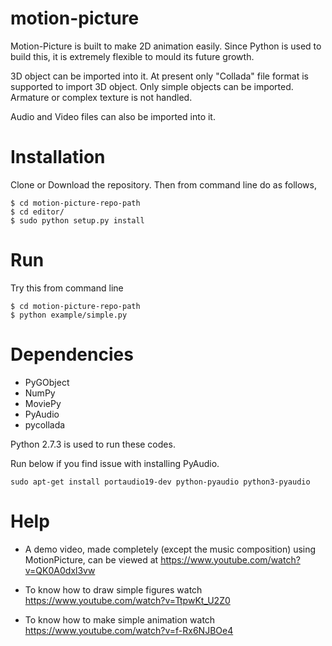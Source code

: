 # motion-picture

Motion-Picture is built to make 2D animation easily.
Since Python is used to build this, it is extremely flexible to mould its future growth.

3D object can be imported into it. At present only "Collada" file format is supported to import 3D object.
Only simple objects can be imported. Armature or complex texture is not handled.

Audio and Video files can also be imported into it.

# Installation
Clone or Download the repository.
Then from command line do as follows,
````
$ cd motion-picture-repo-path
$ cd editor/
$ sudo python setup.py install
````
# Run
Try this from command line
````
$ cd motion-picture-repo-path
$ python example/simple.py
````

# Dependencies
* PyGObject
* NumPy
* MoviePy
* PyAudio
* pycollada

Python 2.7.3 is used to run these codes.

Run below if you find issue with installing PyAudio.
````
sudo apt-get install portaudio19-dev python-pyaudio python3-pyaudio
````
# Help
* A demo video, made completely (except the music composition) using MotionPicture, can be viewed at https://www.youtube.com/watch?v=QK0A0dxl3vw

* To know how to draw simple figures watch https://www.youtube.com/watch?v=TtpwKt_U2Z0

* To know how to make simple animation watch https://www.youtube.com/watch?v=f-Rx6NJBOe4
